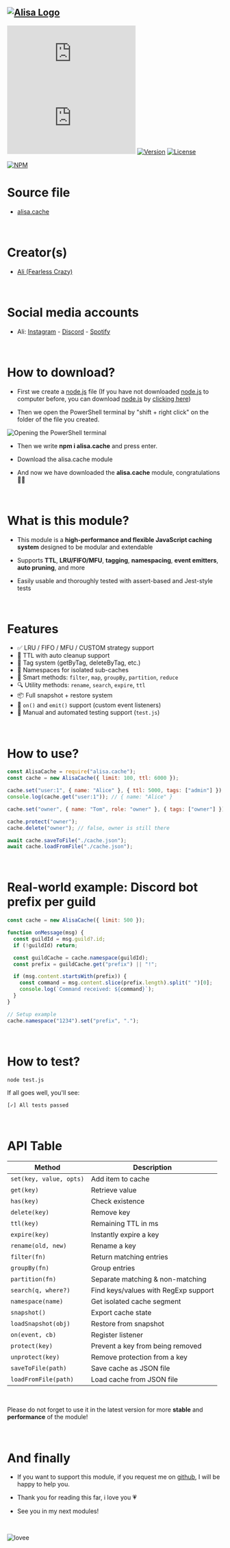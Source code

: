 ## [![Alisa Logo](https://i.hizliresim.com/aug2sp9.png)](https://www.npmjs.com/package/alisa.cache/)

[![Package Name](https://img.shields.io/badge/alisa.cache?logo=npm&logoColor=red&label=Package%20name&color=red)](https://www.npmjs.com/package/alisa.cache/)
[![Package size](https://img.shields.io/bundlephobia/min/alisa.cache?label=Package%20size)](https://www.npmjs.com/package/alisa.cache/)
[![Version](https://img.shields.io/npm/v/alisa.cache.svg?label=Package%20version)](https://www.npmjs.com/package/alisa.cache/)
[![License](https://img.shields.io/npm/l/alisa.cache.svg?label=License)](https://www.npmjs.com/package/alisa.cache/)

[![NPM](https://nodei.co/npm/alisa.cache.png?downloads=true)](https://www.npmjs.com/package/alisa.cache/)

# Source file

- [alisa.cache](https://github.com/pordarman/alisa.cache)

<br>

# Creator(s)

- [Ali (Fearless Crazy)](https://github.com/pordarman)

<br>

# Social media accounts

- Ali: [Instagram](https://www.instagram.com/ali.celk/) - [Discord](https://discord.com/users/488839097537003521) - [Spotify](https://open.spotify.com/user/215jixxk4morzgq5mpzsmwwqa?si=41e0583b36f9449b)

<br>

# How to download?

- First we create a [node.js](https://nodejs.org/en/) file (If you have not downloaded [node.js](https://nodejs.org/en/) to computer before, you can download [node.js](https://nodejs.org/en/) by [clicking here](https://nodejs.org/en/))

- Then we open the PowerShell terminal by "shift + right click" on the folder of the file you created.

![Opening the PowerShell terminal](https://i.hizliresim.com/gbwgora.png)

- Then we write **npm i alisa.cache** and press enter.

- Download the alisa.cache module

- And now we have downloaded the **alisa.cache** module, congratulations 🎉🎉

<br>

# What is this module?

- This module is a **high-performance and flexible JavaScript caching system** designed to be modular and extendable

- Supports **TTL**, **LRU/FIFO/MFU**, **tagging**, **namespacing**, **event emitters**, **auto pruning**, and more

- Easily usable and thoroughly tested with assert-based and Jest-style tests

<br>

# Features

- ✅ LRU / FIFO / MFU / CUSTOM strategy support
- 🔁 TTL with auto cleanup support
- 🔖 Tag system (getByTag, deleteByTag, etc.)
- 📂 Namespaces for isolated sub-caches
- 🧠 Smart methods: `filter`, `map`, `groupBy`, `partition`, `reduce`
- 🔍 Utility methods: `rename`, `search`, `expire`, `ttl`
- 📦 Full snapshot + restore system
- 📡 `on()` and `emit()` support (custom event listeners)
- 🧪 Manual and automated testing support (`test.js`)

<br>

# How to use?

```js
const AlisaCache = require("alisa.cache");
const cache = new AlisaCache({ limit: 100, ttl: 6000 });

cache.set("user:1", { name: "Alice" }, { ttl: 5000, tags: ["admin"] });
console.log(cache.get("user:1")); // { name: "Alice" }

cache.set("owner", { name: "Tom", role: "owner" }, { tags: ["owner"] })

cache.protect("owner");
cache.delete("owner"); // false, owner is still there

await cache.saveToFile("./cache.json");
await cache.loadFromFile("./cache.json");
```

<br>

# Real-world example: Discord bot prefix per guild

```js
const cache = new AlisaCache({ limit: 500 });

function onMessage(msg) {
  const guildId = msg.guild?.id;
  if (!guildId) return;

  const guildCache = cache.namespace(guildId);
  const prefix = guildCache.get("prefix") || "!";

  if (msg.content.startsWith(prefix)) {
    const command = msg.content.slice(prefix.length).split(" ")[0];
    console.log(`Command received: ${command}`);
  }
}

// Setup example
cache.namespace("1234").set("prefix", ".");
```

<br>

# How to test?

```bash
node test.js
```

If all goes well, you'll see:
```
[✓] All tests passed
```

<br>

# API Table

| Method                  | Description                             |
|------------------------|-----------------------------------------|
| `set(key, value, opts)`| Add item to cache                       |
| `get(key)`             | Retrieve value                          |
| `has(key)`             | Check existence                        |
| `delete(key)`          | Remove key                             |
| `ttl(key)`             | Remaining TTL in ms                    |
| `expire(key)`          | Instantly expire a key                 |
| `rename(old, new)`     | Rename a key                           |
| `filter(fn)`           | Return matching entries                |
| `groupBy(fn)`          | Group entries                          |
| `partition(fn)`        | Separate matching & non-matching       |
| `search(q, where?)`    | Find keys/values with RegExp support   |
| `namespace(name)`      | Get isolated cache segment             |
| `snapshot()`           | Export cache state                     |
| `loadSnapshot(obj)`    | Restore from snapshot                  |
| `on(event, cb)`        | Register listener                      |
| `protect(key)`         | Prevent a key from being removed       |
| `unprotect(key)`       | Remove protection from a key           |
| `saveToFile(path)`     | Save cache as JSON file                |
| `loadFromFile(path)`   | Load cache from JSON file              |

<br>

Please do not forget to use it in the latest version for more **stable** and **performance** of the module!

<br>

# And finally

- If you want to support this module, if you request me on [github](https://github.com/pordarman), I will be happy to help you.

- Thank you for reading this far, i love you 💗

- See you in my next modules!

<br>

![lovee](https://gifdb.com/images/high/drake-heart-hands-aqm0moab2i6ocb44.webp)

